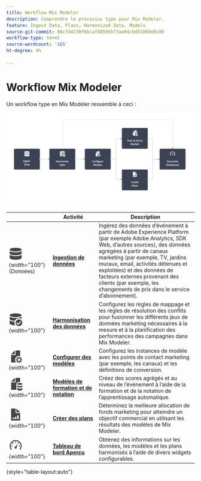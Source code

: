 ```yaml
---
title: Workflow Mix Modeler
description: Comprendre le processus type pour Mix Modeler.
feature: Ingest Data, Plans, Harmonized Data, Models
source-git-commit: 08cfd4239f6bcaf885565f3ae04cbd51869e8c00
workflow-type: tm+mt
source-wordcount: '165'
ht-degree: 4%

---
```



# Workflow Mix Modeler

Un workflow type en Mix Modeler ressemble à ceci :

![Texte alternatif](../assets/ApplicationWorkflow.svg)

|  | Activité | Description |
|---|---|---|
| ![Data](../assets/icons/Data.svg){width="100"} (Données) | [**Ingestion de données**](../ingest-data/overview.md) | Ingérez des données d’événement à partir de Adobe Experience Platform (par exemple Adobe Analytics, SDK Web, d’autres sources), des données agrégées à partir de canaux marketing (par exemple, TV, jardins muraux, email, activités détenues et exploitées) et des données de facteurs externes provenant des clients (par exemple, les changements de prix dans le service d’abonnement). |
| ![DataCheck](../assets/icons/DataCheck.svg){width="100"} | [**Harmonisation des données**](../harmonize-data/overview.md) | Configurez les règles de mappage et les règles de résolution des conflits pour fusionner les différents jeux de données marketing nécessaires à la mesure et à la planification des performances des campagnes dans Mix Modeler. |
| ![FileConfig](../assets/icons/FileGear.svg){width="100"} | [**Configurer des modèles**](../models/create.md) | Configurez les instances de modèle avec les points de contact marketing (par exemple, les canaux) et les définitions de conversion. |
| ![FileData](../assets/icons/FileData.svg){width="100"} | [**Modèles de formation et de notation**](../models/overview.md) | Créez des scores agrégés et au niveau de l’événement à l’aide de la formation et de la notation de l’apprentissage automatique. |
| ![FileChart](../assets/icons/FileChart.svg){width="100"} | [**Créer des plans**](../plans/overview.md) | Déterminez la meilleure allocation de fonds marketing pour atteindre un objectif commercial en utilisant les résultats des modèles de Mix Modeler. |
| ![Tableau de bord](../assets/icons/Dashboard.svg){width="100"} | [**Tableau de bord Aperçu**](../dashboard/overview.md) | Obtenez des informations sur les données, les modèles et les plans harmonisés à l’aide de divers widgets configurables. |

{style="table-layout:auto"}

